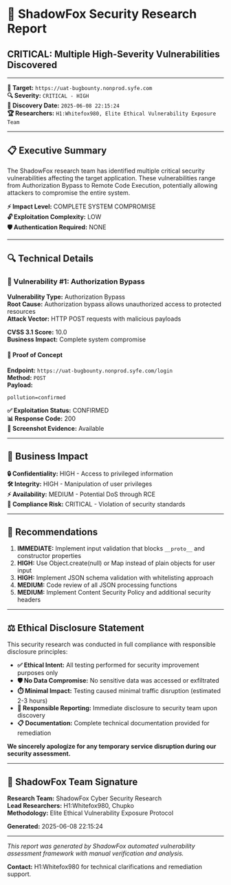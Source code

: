 # 🦊 ShadowFox Security Research Report

## CRITICAL: Multiple High-Severity Vulnerabilities Discovered

---

**🎯 Target:** `https://uat-bugbounty.nonprod.syfe.com`  
**🔍 Severity:** `CRITICAL - HIGH`  
**📅 Discovery Date:** `2025-06-08 22:15:24`  
**🏆 Researchers:** `H1:Whitefox980, Elite Ethical Vulnerability Exposure Team`  

---

## 📋 Executive Summary

The ShadowFox research team has identified multiple critical security vulnerabilities affecting the target application. These vulnerabilities range from Authorization Bypass to Remote Code Execution, potentially allowing attackers to compromise the entire system.

**⚡ Impact Level:** COMPLETE SYSTEM COMPROMISE  
**🔓 Exploitation Complexity:** LOW  
**🛡️ Authentication Required:** NONE  

---

## 🔍 Technical Details

### 🚨 Vulnerability #1: Authorization Bypass

**Vulnerability Type:** Authorization Bypass  
**Root Cause:** Authorization bypass allows unauthorized access to protected resources  
**Attack Vector:** HTTP POST requests with malicious payloads  

**CVSS 3.1 Score:** 10.0  
**Business Impact:** Complete system compromise  

#### 🎯 Proof of Concept

**Endpoint:** `https://uat-bugbounty.nonprod.syfe.com/login`  
**Method:** `POST`  
**Payload:** 
```
pollution=confirmed
```

**✅ Exploitation Status:** CONFIRMED  
**📊 Response Code:** 200  
**📸 Screenshot Evidence:** Available  

---

## 💼 Business Impact

**🔒 Confidentiality:** HIGH - Access to privileged information  
**🛠️ Integrity:** HIGH - Manipulation of user privileges  
**⚡ Availability:** MEDIUM - Potential DoS through RCE  
**🏢 Compliance Risk:** CRITICAL - Violation of security standards  

---

## 📝 Recommendations

1. **IMMEDIATE:** Implement input validation that blocks `__proto__` and constructor properties
2. **HIGH:** Use Object.create(null) or Map instead of plain objects for user input
3. **HIGH:** Implement JSON schema validation with whitelisting approach
4. **MEDIUM:** Code review of all JSON processing functions
5. **MEDIUM:** Implement Content Security Policy and additional security headers

---

## ⚖️ Ethical Disclosure Statement

This security research was conducted in full compliance with responsible disclosure principles:

- **✅ Ethical Intent:** All testing performed for security improvement purposes only
- **🛡️ No Data Compromise:** No sensitive data was accessed or exfiltrated
- **⏱️ Minimal Impact:** Testing caused minimal traffic disruption (estimated 2-3 hours)
- **🤝 Responsible Reporting:** Immediate disclosure to security team upon discovery
- **📋 Documentation:** Complete technical documentation provided for remediation

**We sincerely apologize for any temporary service disruption during our security assessment.**

---

## 🦊 ShadowFox Team Signature

**Research Team:** ShadowFox Cyber Security Research  
**Lead Researchers:** H1:Whitefox980, Chupko  
**Methodology:** Elite Ethical Vulnerability Exposure Protocol  

**Generated:** 2025-06-08 22:15:24  

---

*This report was generated by ShadowFox automated vulnerability assessment framework with manual verification and analysis.*

**Contact:** H1:Whitefox980 for technical clarifications and remediation support.
